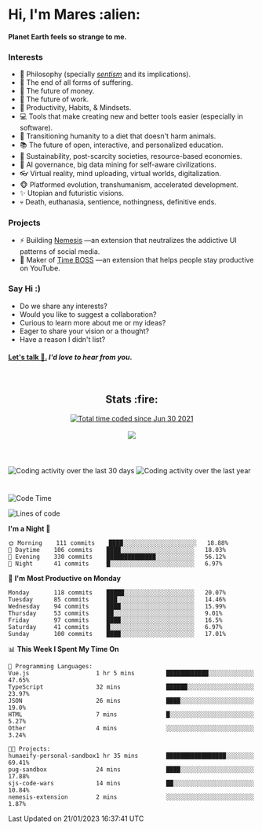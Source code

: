 <h1>Hi, I'm Mares :alien:</h1>

#### Planet Earth feels so strange to me.

### **Interests**

- 🌊 Philosophy (specially [_sentism_][sentismmedium] and its implications).
- 🎯 The end of all forms of suffering.
- 💸 The future of money.
- 💼 The future of work.
- 🧠 Productivity, Habits, & Mindsets.
- 💻 Tools that make creating new and better tools easier (especially in software).
- 🥗 Transitioning humanity to a diet that doesn't harm animals.
- 📚 The future of open, interactive, and personalized education.
- 🌱 Sustainability, post-scarcity societies, resource-based economies.
- 🤖 AI governance, big data mining for self-aware civilizations.
- 👓 Virtual reality, mind uploading, virtual worlds, digitalization.
- 🐵 Platformed evolution, transhumanism, accelerated development.
- ✨ Utopian and futuristic visions.
- 💀 Death, euthanasia, sentience, nothingness, definitive ends.


### **Projects**

- ⚡ Building [Nemesis](https://chrome.google.com/webstore/detail/nemesis-%E2%80%93-humane-design-f/blfbbifgjgikekfochleknjcopefifgo?hl=en) —an extension that neutralizes the addictive UI patterns of social media.
- 💎 Maker of [Time BOSS](https://chrome.google.com/webstore/detail/time-boss/jgdbocfilggfapdpgpnidfaoiddjbiab?hl=en-US) —an extension that helps people stay productive on YouTube.


### **Say Hi :)**

- Do we share any interests?
- Would you like to suggest a collaboration?
- Curious to learn more about me or my ideas?
- Eager to share your vision or a thought?
- Have a reason I didn't list?

#### [Let's talk :wave:.](mailto:mareszhar@gmail.com) _I'd love to hear from you_.

[sentismmedium]: https://medium.com/@mareszhar/born-a-prisoner-a-reflection-about-life-its-struggles-and-a-plan-to-escape-d8566ce9b026

<br>

<h2 align="center">Stats :fire:</h2>

<div align="center">
  <a href="https://wakatime.com/@cfdc0e0d-4860-4b62-9ff0-cb659185525e">
    <img src="https://wakatime.com/badge/user/cfdc0e0d-4860-4b62-9ff0-cb659185525e.svg" alt="Total time coded since Jun 30 2021" />
  </a>
</div>

<br>

<!-- 
Add or remove this: 
&dates=B1AAB3FF 
...or this...
&date_format=M%20j%5B%2C%20Y%5D
from the *streak stats URL below* if they get bugged and aren't updating: 
-->

<div align="center">
  <img src="https://github-readme-streak-stats.herokuapp.com?user=mareszhar&theme=black-ice&hide_border=true&stroke=FFFFFF15&ring=DF8FFE&fire=DF8FFE&currStreakLabel=DF8FFE&background=1A232A&currStreakNum=86FFAB&dates=B1AAB3FF&date_format=M%20j%5B%2C%20Y%5D">
</div>

<br>

<!-- 
The Widget Below seems to be broken.
Pending: Review if the original repo is still available...
<img src="https://activity-graph.herokuapp.com/graph?username=mareszhar&theme=nord&bg_color=00000000&color=979797&line=DF8FFE&point=00000000&area=true&hide_border=true">

<br> -->

<h1></h1>

<img src="https://wakatime.com/share/@mares/5df0ff02-9c79-41b4-b540-51dc9c65a57b.svg" alt="Coding activity over the last 30 days" />
<img src="https://wakatime.com/share/@mares/ea89ba71-f374-40af-930c-e0655909fe37.svg" alt="Coding activity over the last year" />

<h1></h1>

<!--START_SECTION:waka-->
![Code Time](http://img.shields.io/badge/Code%20Time-635%20hrs%2059%20mins-blue)

![Lines of code](https://img.shields.io/badge/From%20Hello%20World%20I%27ve%20Written-177%20Thousand%20lines%20of%20code-blue)

**I'm a Night 🦉** 

```text
🌞 Morning    111 commits    ████░░░░░░░░░░░░░░░░░░░░░   18.88% 
🌆 Daytime    106 commits    ████░░░░░░░░░░░░░░░░░░░░░   18.03% 
🌃 Evening    330 commits    ██████████████░░░░░░░░░░░   56.12% 
🌙 Night      41 commits     █░░░░░░░░░░░░░░░░░░░░░░░░   6.97%

```
📅 **I'm Most Productive on Monday** 

```text
Monday       118 commits    █████░░░░░░░░░░░░░░░░░░░░   20.07% 
Tuesday      85 commits     ███░░░░░░░░░░░░░░░░░░░░░░   14.46% 
Wednesday    94 commits     ████░░░░░░░░░░░░░░░░░░░░░   15.99% 
Thursday     53 commits     ██░░░░░░░░░░░░░░░░░░░░░░░   9.01% 
Friday       97 commits     ████░░░░░░░░░░░░░░░░░░░░░   16.5% 
Saturday     41 commits     █░░░░░░░░░░░░░░░░░░░░░░░░   6.97% 
Sunday       100 commits    ████░░░░░░░░░░░░░░░░░░░░░   17.01%

```


📊 **This Week I Spent My Time On** 

```text
💬 Programming Languages: 
Vue.js                   1 hr 5 mins         ████████████░░░░░░░░░░░░░   47.65% 
TypeScript               32 mins             ██████░░░░░░░░░░░░░░░░░░░   23.97% 
JSON                     26 mins             ████░░░░░░░░░░░░░░░░░░░░░   19.0% 
HTML                     7 mins              █░░░░░░░░░░░░░░░░░░░░░░░░   5.27% 
Other                    4 mins              ░░░░░░░░░░░░░░░░░░░░░░░░░   3.24%

🐱‍💻 Projects: 
humaeify-personal-sandbox1 hr 35 mins        █████████████████░░░░░░░░   69.41% 
pug-sandbox              24 mins             ████░░░░░░░░░░░░░░░░░░░░░   17.88% 
sjs-code-wars            14 mins             ██░░░░░░░░░░░░░░░░░░░░░░░   10.84% 
nemesis-extension        2 mins              ░░░░░░░░░░░░░░░░░░░░░░░░░   1.87%

```


 Last Updated on 21/01/2023 16:37:41 UTC
<!--END_SECTION:waka-->
